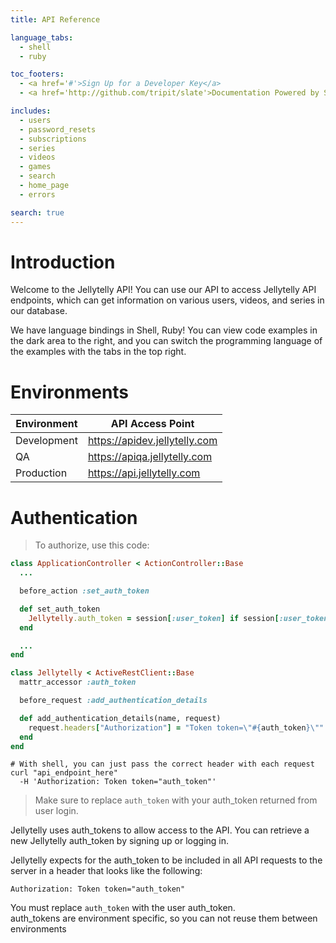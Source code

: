 ```yaml
---
title: API Reference

language_tabs:
  - shell
  - ruby

toc_footers:
  - <a href='#'>Sign Up for a Developer Key</a>
  - <a href='http://github.com/tripit/slate'>Documentation Powered by Slate</a>

includes:
  - users
  - password_resets
  - subscriptions
  - series
  - videos
  - games
  - search
  - home_page
  - errors

search: true
---
```


# Introduction

Welcome to the Jellytelly API! You can use our API to access Jellytelly API endpoints, which can get information on various users, videos, and series in our database.

We have language bindings in Shell, Ruby! You can view code examples in the dark area to the right, and you can switch the programming language of the examples with the tabs in the top right.

# Environments

Environment | API Access Point
--------- | -----------
Development | https://apidev.jellytelly.com
QA | https://apiqa.jellytelly.com
Production | https://api.jellytelly.com

# Authentication

> To authorize, use this code:

```ruby
class ApplicationController < ActionController::Base
  ...

  before_action :set_auth_token

  def set_auth_token
    Jellytelly.auth_token = session[:user_token] if session[:user_token].present?
  end

  ...
end

class Jellytelly < ActiveRestClient::Base
  mattr_accessor :auth_token

  before_request :add_authentication_details

  def add_authentication_details(name, request)
    request.headers["Authorization"] = "Token token=\"#{auth_token}\"" unless auth_token.nil?
  end
end
```

```shell
# With shell, you can just pass the correct header with each request
curl "api_endpoint_here"
  -H 'Authorization: Token token="auth_token"'
```

> Make sure to replace `auth_token` with your auth_token returned from user login.

Jellytelly uses auth_tokens to allow access to the API. You can retrieve a new Jellytelly auth_token by signing up or logging in.

Jellytelly expects for the auth_token to be included in all API requests to the server in a header that looks like the following:

`Authorization: Token token="auth_token"`

<aside class="notice">
You must replace <code>auth_token</code> with the user auth_token.
</aside>

<aside class="warning">
auth_tokens are environment specific, so you can not reuse them between environments
</aside>
